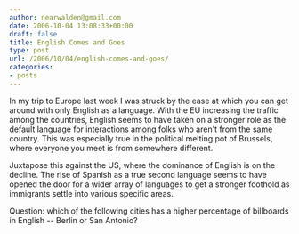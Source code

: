 ```yaml
---
author: nearwalden@gmail.com
date: 2006-10-04 13:08:33+00:00
draft: false
title: English Comes and Goes
type: post
url: /2006/10/04/english-comes-and-goes/
categories:
- posts
---
```


In my trip to Europe last week I was struck by the ease at which you can get around with only English as a language. With the EU increasing the traffic among the countries, English seems to have taken on a stronger role as the default language for interactions among folks who aren't from the same country. This was especially true in the political melting pot of Brussels, where everyone you meet is from somewhere different.





Juxtapose this against the US, where the dominance of English is on the decline. The rise of Spanish as a true second language seems to have opened the door for a wider array of languages to get a stronger foothold as immigrants settle into various specific areas.





Question: which of the following cities has a higher percentage of billboards in English -- Berlin or San Antonio?




